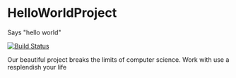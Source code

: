 # HelloWorldProject
Says "hello world"

[![Build Status](https://travis-ci.org/xela85/HelloWorldProject.svg)](https://travis-ci.org/xela85/HelloWorldProject)

Our beautiful project breaks the limits of computer science.
Work with use a resplendish your life
